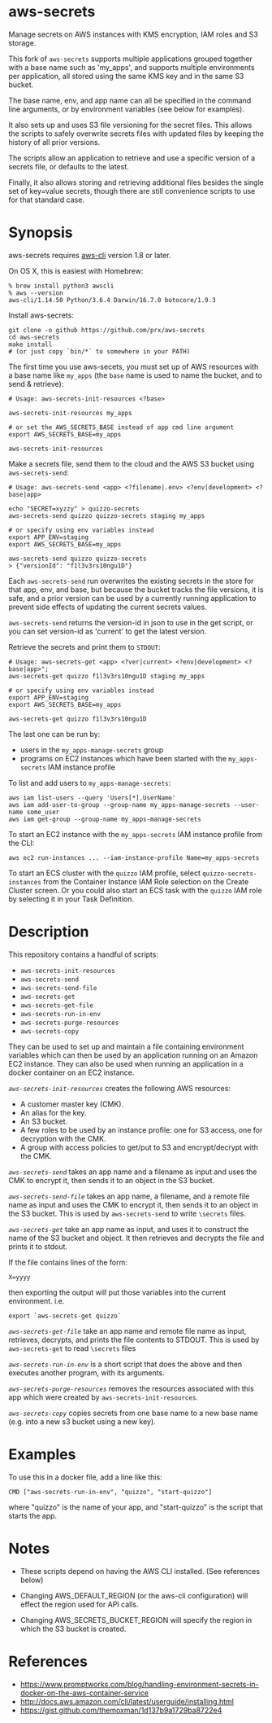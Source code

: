 aws-secrets
===========
Manage secrets on AWS instances with KMS encryption, IAM roles and S3 storage.

This fork of `aws-secrets` supports multiple applications grouped together with a base name such as 'my_apps', and supports multiple environments per application, all stored using the same KMS key and in the same S3 bucket.

The base name, env, and app name can all be specified in the command line arguments, or by environment variables (see below for examples).

It also sets up and uses S3 file versioning for the secret files. This allows the scripts to safely overwrite secrets files with updated files by keeping the history of all prior versions.

The scripts allow an application to retrieve and use a specific version of a secrets file, or defaults to the latest.

Finally, it also allows storing and retrieving additional files besides the single set of key=value secrets, though there are still convenience scripts to use for that standard case.

Synopsis
========

aws-secrets requires [aws-cli](https://aws.amazon.com/cli/) version 1.8 or later.

On OS X, this is easiest with Homebrew:
```
% brew install python3 awscli
% aws --version
aws-cli/1.14.50 Python/3.6.4 Darwin/16.7.0 botocore/1.9.3
```

Install aws-secrets:
```
git clone -o github https://github.com/prx/aws-secrets
cd aws-secrets
make install
# (or just copy `bin/*` to somewhere in your PATH)
```

The first time you use aws-secets, you must set up of AWS resources with a base name like `my_apps`
(the `base` name is used to name the bucket, and to send & retrieve):
```
# Usage: aws-secrets-init-resources <?base>

aws-secrets-init-resources my_apps

# or set the AWS_SECRETS_BASE instead of app cmd line argument
export AWS_SECRETS_BASE=my_apps

aws-secrets-init-resources
```

Make a secrets file, send them to the cloud and the AWS S3 bucket using `aws-secrets-send`:
```
# Usage: aws-secrets-send <app> <?filename|.env> <?env|development> <?base|app>

echo "SECRET=xyzzy" > quizzo-secrets
aws-secrets-send quizzo quizzo-secrets staging my_apps

# or specify using env variables instead
export APP_ENV=staging
export AWS_SECRETS_BASE=my_apps

aws-secrets-send quizzo quizzo-secrets
> {"versionId": "f1l3v3rs10ngu1D"}
```

Each `aws-secrets-send` run overwrites the existing secrets in the store for that app, env, and base, but because the bucket tracks the file versions, it is safe, and a prior version can be used by a currently running application to prevent side effects of updating the current secrets values.

`aws-secrets-send` returns the version-id in json to use in the get script, or you can set version-id as 'current' to get the latest version.

Retrieve the secrets and print them to `STDOUT`:
```
# Usage: aws-secrets-get <app> <?ver|current> <?env|development> <?base|app>";
aws-secrets-get quizzo f1l3v3rs10ngu1D staging my_apps

# or specify using env variables instead
export APP_ENV=staging
export AWS_SECRETS_BASE=my_apps

aws-secrets-get quizzo f1l3v3rs10ngu1D
```

The last one can be run by:
  - users in the `my_apps-manage-secrets` group
  - programs on EC2 instances which have been started with the `my_apps-secrets` IAM instance profile

To list and add users to `my_apps-manage-secrets`:
```
aws iam list-users --query 'Users[*].UserName'
aws iam add-user-to-group --group-name my_apps-manage-secrets --user-name some_user
aws iam get-group --group-name my_apps-manage-secrets
```

To start an EC2 instance with the `my_apps-secrets` IAM instance profile from the CLI:

  `aws ec2 run-instances ... --iam-instance-profile Name=my_apps-secrets`

To start an ECS cluster with the `quizzo` IAM profile, select `quizzo-secrets-instances` from the
Container Instance IAM Role selection on the Create Cluster screen. Or you could also start an ECS task with the `quizzo` IAM role by selecting it in your Task Definition.

Description
===========

This repository contains a handful of scripts:

- `aws-secrets-init-resources`
- `aws-secrets-send`
- `aws-secrets-send-file`
- `aws-secrets-get`
- `aws-secrets-get-file`
- `aws-secrets-run-in-env`
- `aws-secrets-purge-resources`
- `aws-secrets-copy`

They can be used to set up and maintain a file containing environment
variables which can then be used by an application running on an Amazon EC2
instance.  They can also be used when running an application in a
docker container on an EC2 instance.

*`aws-secrets-init-resources`* creates the following AWS resources:

- A customer master key (CMK).
- An alias for the key.
- An S3 bucket.
- A few roles to be used by an instance profile: one for S3 access, one for decryption with the CMK.
- A group with access policies to get/put to S3 and encrypt/decrypt with the CMK.

*`aws-secrets-send`* takes an app name and a filename as input and uses
the CMK to encrypt it, then sends it to an object in the S3 bucket.

*`aws-secrets-send-file`* takes an app name, a filename, and a remote file name as input and uses
the CMK to encrypt it, then sends it to an object in the S3 bucket.
This is used by `aws-secrets-send` to write `\secrets` files.

*`aws-secrets-get`* take an app name as input, and uses it to
construct the name of the S3 bucket and object.  It then retrieves
and decrypts the file and prints it to stdout.

If the file contains lines of the form:

```
X=yyyy
```
then exporting the output will put those
variables into the current environment.  i.e.

```
export `aws-secrets-get quizzo`
```

*`aws-secrets-get-file`* take an app name and remote file name as input, retrieves, decrypts,
and prints the file contents to STDOUT.
This is used by `aws-secrets-get` to read `\secrets` files

*`aws-secrets-run-in-env`* is a short script that does the above and
then executes another program, with its arguments.

*`aws-secrets-purge-resources`* removes the resources associated with this
app which were created by `aws-secrets-init-resources`.

*`aws-secrets-copy`* copies secrets from one base name to a new base name (e.g. into a new s3 bucket using a new key).

Examples
=======
To use this in a docker file, add a line like this:
```
CMD ["aws-secrets-run-in-env", "quizzo", "start-quizzo"]
```
where "quizzo" is the name of your app, and "start-quizzo"
is the script that starts the app.

Notes
======

- These scripts depend on having the AWS CLI installed.  (See references below)

- Changing AWS_DEFAULT_REGION (or the aws-cli configuration) will effect the region used for API calls.

- Changing AWS_SECRETS_BUCKET_REGION will specify the region in which the S3 bucket is created.

References
==========

- https://www.promptworks.com/blog/handling-environment-secrets-in-docker-on-the-aws-container-service
- http://docs.aws.amazon.com/cli/latest/userguide/installing.html
- https://gist.github.com/themoxman/1d137b9a1729ba8722e4
